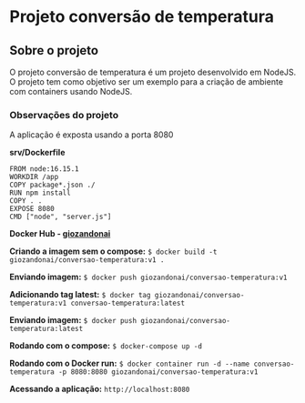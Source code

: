 # Projeto conversão de temperatura

## Sobre o projeto

O projeto conversão de temperatura é um projeto desenvolvido em NodeJS. O projeto tem como objetivo ser um exemplo para a criação de ambiente com containers usando NodeJS.

### Observações do projeto
A aplicação é exposta usando a porta 8080

**srv/Dockerfile**
```
FROM node:16.15.1
WORKDIR /app
COPY package*.json ./
RUN npm install
COPY . .
EXPOSE 8080
CMD ["node", "server.js"]
```

**Docker Hub - [giozandonai](https://hub.docker.com/u/giozandonai)**

**Criando a imagem sem o compose:** `$ docker build -t giozandonai/conversao-temperatura:v1 .`

**Enviando imagem:** `$ docker push giozandonai/conversao-temperatura:v1`

**Adicionando tag latest:** `$ docker tag giozandonai/conversao-temperatura:v1 conversao-temperatura:latest`

**Enviando imagem:**
`$ docker push giozandonai/conversao-temperatura:latest`

**Rodando com o compose:**
`$ docker-compose up -d`

**Rodando com o Docker run:**
`$ docker container run -d --name conversao-temperatura -p 8080:8080 giozandonai/conversao-temperatura:v1`

**Acessando a aplicação:**
`http://localhost:8080`
